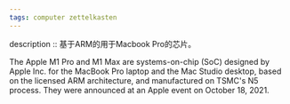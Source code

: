 ```yaml
---
tags: computer zettelkasten
---
```

description :: 基于ARM的用于Macbook Pro的芯片。

The Apple M1 Pro and M1 Max are systems-on-chip (SoC) designed by Apple Inc. for the MacBook Pro laptop and the Mac Studio desktop, based on the licensed ARM architecture, and manufactured on TSMC's N5 process. They were announced at an Apple event on October 18, 2021.

